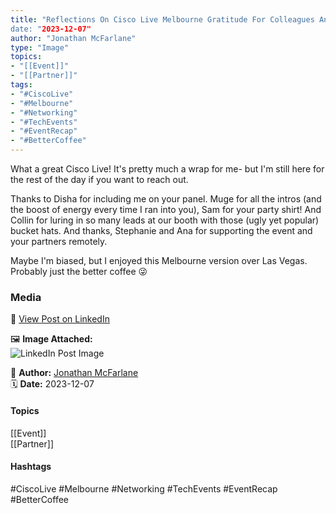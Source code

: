 ```yaml
---
title: "Reflections On Cisco Live Melbourne Gratitude For Colleagues And Event Highlights  
date: "2023-12-07"  
author: "Jonathan McFarlane"  
type: "Image"  
topics:  
- "[[Event]]"  
- "[[Partner]]"   
tags:  
- "#CiscoLive"  
- "#Melbourne"  
- "#Networking"  
- "#TechEvents"  
- "#EventRecap"  
- "#BetterCoffee"
---  
```

What a great Cisco Live! It's pretty much a wrap for me- but I'm still here for the rest of the day if you want to reach out.

Thanks to Disha for including me on your panel. Muge for all the intros (and the boost of energy every time I ran into you), Sam for your party shirt! And Collin for luring in so many leads at our booth with those (ugly yet popular) bucket hats. And thanks, Stephanie and Ana for supporting the event and your partners remotely.

Maybe I'm biased, but I enjoyed this Melbourne version over Las Vegas. Probably just the better coffee 😜

### Media

🔗 [View Post on LinkedIn](https://www.linkedin.com/feed/update/urn:li:activity:7138367751701667840)  
  
🖼 **Image Attached:**  
![LinkedIn Post Image](https://media.licdn.com/dms/image/v2/D4D22AQHYG8NxEljefg/feedshare-shrink_2048_1536/feedshare-shrink_2048_1536/0/1701919493558?e=1744848000&v=beta&t=EzZPVKHqLGIKr22-5bVQSJhsaorG3ZegVd9IW4u3UbU)  
  
👤 **Author:** [Jonathan McFarlane](https://www.linkedin.com/in/jonathanmcfarlane/)  
🗓️ **Date:** 2023-12-07

#### Topics

[[Event]]  
[[Partner]]  

#### Hashtags

#CiscoLive #Melbourne #Networking #TechEvents #EventRecap #BetterCoffee